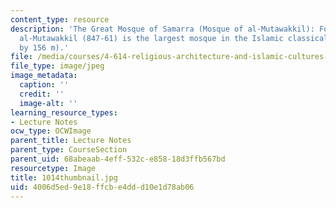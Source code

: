 ```yaml
---
content_type: resource
description: 'The Great Mosque of Samarra (Mosque of al-Mutawakkil): Founded by caliph
  al-Mutawakkil (847-61) is the largest mosque in the Islamic classical period (240
  by 156 m).'
file: /media/courses/4-614-religious-architecture-and-islamic-cultures-fall-2002/4006d5ed9e18ffcbe4ddd10e1d78ab06_1014thumbnail.jpg
file_type: image/jpeg
image_metadata:
  caption: ''
  credit: ''
  image-alt: ''
learning_resource_types:
- Lecture Notes
ocw_type: OCWImage
parent_title: Lecture Notes
parent_type: CourseSection
parent_uid: 68abeaab-4eff-532c-e858-18d3ffb567bd
resourcetype: Image
title: 1014thumbnail.jpg
uid: 4006d5ed-9e18-ffcb-e4dd-d10e1d78ab06
---
```

